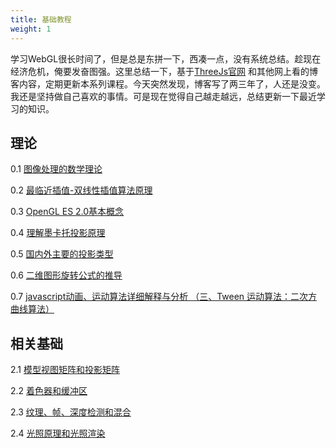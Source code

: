 ```yaml
---
title: 基础教程
weight: 1
---
```

学习WebGL很长时间了，但是总是东拼一下，西凑一点，没有系统总结。趁现在经济危机，俺要发奋图强。这里总结一下，基于[ThreeJs官网](https://www.threejs.org) 和其他网上看的博客内容，定期更新本系列课程。今天突然发现，博客写了两三年了，人还是没变。我还是坚持做自己喜欢的事情。可是现在觉得自己越走越远，总结更新一下最近学习的知识。

## 理论

0.1 <a href="/webgl/base/图像处理的数学理论/" target="_blank" rel="external noopener">图像处理的数学理论</a>

0.2 <a href="https://www.cnblogs.com/QinMoon/p/4885055.html" target="_blank" rel="external noopener">最临近插值-双线性插值算法原理 </a>

0.3 <a href="https://blog.csdn.net/myarrow/article/details/7692044" target="_blank" rel="external noopener">OpenGL ES 2.0基本概念</a>

0.4 <a href="https://blog.csdn.net/ryfdizuo/article/details/20793669" target="_blank" rel="external noopener">理解墨卡托投影原理</a>

0.5 <a href="https://blog.sina.com.cn/s/blog_61d40ee201017ccp.html" target="_blank" rel="external noopener">国内外主要的投影类型</a>

0.6 <a href="https://blog.csdn.net/zhouxuguang236/article/details/31820095" target="_blank" rel="external noopener">二维图形旋转公式的推导</a>

0.7 <a href="https://www.cnblogs.com/mrsunny/archive/2011/06/21/2086080.html" target="_blank" rel="external noopener">javascript动画、运动算法详细解释与分析 （三、Tween 运动算法：二次方曲线算法）</a>

## 相关基础

2.1 <a href="https://www.cnblogs.com/yiyezhai/archive/2012/09/12/2677902.html" target="_blank" rel="external noopener">模型视图矩阵和投影矩阵</a>

2.2 <a href="https://www.cnblogs.com/yiyezhai/archive/2012/09/21/2697461.html" target="_blank" rel="external noopener">着色器和缓冲区</a>

2.3 <a href="https://www.cnblogs.com/yiyezhai/archive/2012/10/01/2709735.html" target="_blank" rel="external noopener">纹理、帧、深度检测和混合</a>

2.4 <a href="https://www.cnblogs.com/yiyezhai/archive/2012/10/08/2715448.html" target="_blank" rel="external noopener">光照原理和光照渲染</a>

